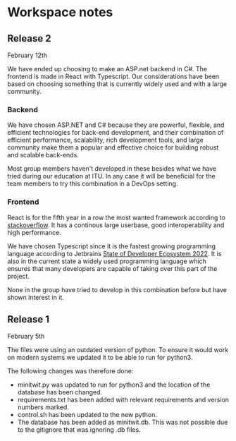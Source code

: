 # Workspace notes

## Release 2

February 12th

We have ended up choosing to make an ASP.net backend in C#. The frontend is made in React with Typescript.
Our considerations have been based on choosing something that is currently widely used and with a large community. 

### Backend

We have chosen ASP.NET and C# because they are powerful, flexible, and efficient technologies for back-end development, and their combination of efficient performance, scalability, rich development tools, and large community make them a popular and effective choice for building robust and scalable back-ends.

Most group members haven't developed in these besides what we have tried during our education at ITU. In any case it will be beneficial for the team members to try this combination in a DevOps setting.

### Frontend

React is for the fifth year in a row the most wanted framework according to [stackoverflow](https://survey.stackoverflow.co/2022/#most-loved-dreaded-and-wanted-webframe-want). It has a continous large userbase, good interoperability and high performance.

We have chosen Typescript since it is the fastest growing programming language according to Jetbrains [State of Developer Ecosystem 2022](https://www.jetbrains.com/lp/devecosystem-2022/). 
It is also in the current state a widely used programming language which ensures that many developers are capable of taking over this part of the project.

None in the group have tried to develop in this combination before but have shown interest in it.

## Release 1

February 5th

The files were using an outdated version of python. To ensure it would work on modern systems we updated it to be able to run for python3.

The following changes was therefore done:

- minitwit.py was updated to run for python3 and the location of the database has been changed.
- requirements.txt has been added with relevant requirements and version numbers marked.
- control.sh has been updated to the new python.
- The database has been added as minitwit.db. This was not possible due to the gitignore that was ignoring .db files.
